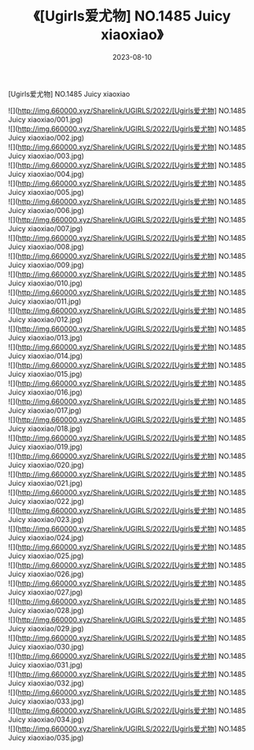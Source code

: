 ﻿---
layout: post
title:  《[Ugirls爱尤物] NO.1485 Juicy xiaoxiao》
date:   2023-08-10
img: http://img.660000.xyz/Sharelink/UGIRLS/2022/[Ugirls爱尤物] NO.1485 Juicy xiaoxiao/000.jpg
categories: [美女, 清纯, 唯美]
---

[Ugirls爱尤物] NO.1485 Juicy xiaoxiao

 ![](http://img.660000.xyz/Sharelink/UGIRLS/2022/[Ugirls爱尤物] NO.1485 Juicy xiaoxiao/001.jpg) <br>![](http://img.660000.xyz/Sharelink/UGIRLS/2022/[Ugirls爱尤物] NO.1485 Juicy xiaoxiao/002.jpg) <br>![](http://img.660000.xyz/Sharelink/UGIRLS/2022/[Ugirls爱尤物] NO.1485 Juicy xiaoxiao/003.jpg) <br>![](http://img.660000.xyz/Sharelink/UGIRLS/2022/[Ugirls爱尤物] NO.1485 Juicy xiaoxiao/004.jpg) <br>![](http://img.660000.xyz/Sharelink/UGIRLS/2022/[Ugirls爱尤物] NO.1485 Juicy xiaoxiao/005.jpg) <br>![](http://img.660000.xyz/Sharelink/UGIRLS/2022/[Ugirls爱尤物] NO.1485 Juicy xiaoxiao/006.jpg) <br>![](http://img.660000.xyz/Sharelink/UGIRLS/2022/[Ugirls爱尤物] NO.1485 Juicy xiaoxiao/007.jpg) <br>![](http://img.660000.xyz/Sharelink/UGIRLS/2022/[Ugirls爱尤物] NO.1485 Juicy xiaoxiao/008.jpg) <br>![](http://img.660000.xyz/Sharelink/UGIRLS/2022/[Ugirls爱尤物] NO.1485 Juicy xiaoxiao/009.jpg) <br>![](http://img.660000.xyz/Sharelink/UGIRLS/2022/[Ugirls爱尤物] NO.1485 Juicy xiaoxiao/010.jpg) <br>![](http://img.660000.xyz/Sharelink/UGIRLS/2022/[Ugirls爱尤物] NO.1485 Juicy xiaoxiao/011.jpg) <br>![](http://img.660000.xyz/Sharelink/UGIRLS/2022/[Ugirls爱尤物] NO.1485 Juicy xiaoxiao/012.jpg) <br>![](http://img.660000.xyz/Sharelink/UGIRLS/2022/[Ugirls爱尤物] NO.1485 Juicy xiaoxiao/013.jpg) <br>![](http://img.660000.xyz/Sharelink/UGIRLS/2022/[Ugirls爱尤物] NO.1485 Juicy xiaoxiao/014.jpg) <br>![](http://img.660000.xyz/Sharelink/UGIRLS/2022/[Ugirls爱尤物] NO.1485 Juicy xiaoxiao/015.jpg) <br>![](http://img.660000.xyz/Sharelink/UGIRLS/2022/[Ugirls爱尤物] NO.1485 Juicy xiaoxiao/016.jpg) <br>![](http://img.660000.xyz/Sharelink/UGIRLS/2022/[Ugirls爱尤物] NO.1485 Juicy xiaoxiao/017.jpg) <br>![](http://img.660000.xyz/Sharelink/UGIRLS/2022/[Ugirls爱尤物] NO.1485 Juicy xiaoxiao/018.jpg) <br>![](http://img.660000.xyz/Sharelink/UGIRLS/2022/[Ugirls爱尤物] NO.1485 Juicy xiaoxiao/019.jpg) <br>![](http://img.660000.xyz/Sharelink/UGIRLS/2022/[Ugirls爱尤物] NO.1485 Juicy xiaoxiao/020.jpg) <br>![](http://img.660000.xyz/Sharelink/UGIRLS/2022/[Ugirls爱尤物] NO.1485 Juicy xiaoxiao/021.jpg) <br>![](http://img.660000.xyz/Sharelink/UGIRLS/2022/[Ugirls爱尤物] NO.1485 Juicy xiaoxiao/022.jpg) <br>![](http://img.660000.xyz/Sharelink/UGIRLS/2022/[Ugirls爱尤物] NO.1485 Juicy xiaoxiao/023.jpg) <br>![](http://img.660000.xyz/Sharelink/UGIRLS/2022/[Ugirls爱尤物] NO.1485 Juicy xiaoxiao/024.jpg) <br>![](http://img.660000.xyz/Sharelink/UGIRLS/2022/[Ugirls爱尤物] NO.1485 Juicy xiaoxiao/025.jpg) <br>![](http://img.660000.xyz/Sharelink/UGIRLS/2022/[Ugirls爱尤物] NO.1485 Juicy xiaoxiao/026.jpg) <br>![](http://img.660000.xyz/Sharelink/UGIRLS/2022/[Ugirls爱尤物] NO.1485 Juicy xiaoxiao/027.jpg) <br>![](http://img.660000.xyz/Sharelink/UGIRLS/2022/[Ugirls爱尤物] NO.1485 Juicy xiaoxiao/028.jpg) <br>![](http://img.660000.xyz/Sharelink/UGIRLS/2022/[Ugirls爱尤物] NO.1485 Juicy xiaoxiao/029.jpg) <br>![](http://img.660000.xyz/Sharelink/UGIRLS/2022/[Ugirls爱尤物] NO.1485 Juicy xiaoxiao/030.jpg) <br>![](http://img.660000.xyz/Sharelink/UGIRLS/2022/[Ugirls爱尤物] NO.1485 Juicy xiaoxiao/031.jpg) <br>![](http://img.660000.xyz/Sharelink/UGIRLS/2022/[Ugirls爱尤物] NO.1485 Juicy xiaoxiao/032.jpg) <br>![](http://img.660000.xyz/Sharelink/UGIRLS/2022/[Ugirls爱尤物] NO.1485 Juicy xiaoxiao/033.jpg) <br>![](http://img.660000.xyz/Sharelink/UGIRLS/2022/[Ugirls爱尤物] NO.1485 Juicy xiaoxiao/034.jpg) <br>![](http://img.660000.xyz/Sharelink/UGIRLS/2022/[Ugirls爱尤物] NO.1485 Juicy xiaoxiao/035.jpg) <br>